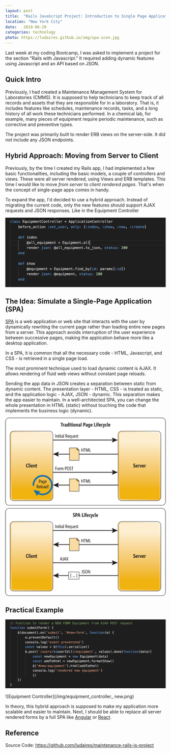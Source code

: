 ```yaml
---
layout: post
title:  "Rails JavaScript Project: Introduction to Single Page Application"
location: "New York City"
date:   2019-06-29
categories: technology
photo: https://ludaires.github.io/img/spa-icon.jpg
---
```

Last week at my coding Bootcamp, I was asked to implement a project for the section "Rails with Javascript." It required adding dynamic features using Javascript and an API based on JSON.

## Quick Intro

Previously, I had created a Maintenance Management System for Laboratories (CMMS). It is supposed to help technicians to keep track of all records and assets that they are responsible for in a laboratory. That is, it includes features like schedules, maintenance records, tasks, and a long history of all work these technicians performed. In a chemical lab, for example, many pieces of equipment require periodic maintenance, such as corrective and preventive types.

The project was primarily built to render ERB views on the server-side. It did not include any JSON endpoints.

## Hybrid Approach: Moving from Server to Client

Previously, by the time I created my Rails app, I had implemented a few basic functionalities, including the basic models, a couple of controllers and views. These were all server rendered, using Views and ERB templates. This time I would like to move *from server to client rendered pages*. That's when the concept of single-page apps comes in handy. 

To expand the app, I'd decided to use a hybrid approach. Instead of migrating the current code, only the new features should support AJAX requests and JSON responses.
Like in the Equipment Controller 

![Equipment Controller](/img/equipment_controller.png)

## The Idea: Simulate a Single-Page Application (SPA) 

[SPA](https://en.wikipedia.org/wiki/Single-page_application) is a web application or web site that interacts with the user by dynamically rewriting the current page rather than loading entire new pages from a server. This approach avoids interruption of the user experience between successive pages, making the application behave more like a desktop application.

In a SPA, it is common that all the necessary code - HTML, Javascript, and CSS - is retrieved in a single page load.

The most prominent technique used to load dynamic content is AJAX. It allows rendering of fluid web views without constant page reloads. 

Sending the app data in JSON creates a separation between static from dynamic content. The presentation layer - HTML, CSS - is treated as static, and the application logic - AJAX, JSON - dynamic. This separation makes the app easier to maintain. In a well-architected SPA, you can change the whole presentation in HTML (static) without touching the code that implements the business logic (dynamic).

![Application Lifecycle](/img/app_lifecycle.png)

## Practical Example

![Form](/img/ajax_form.png)

![Equipment Controller](/img/equipment_controller_ new.png)

In theory, this hybrid approach is supposed to make my application more scalable and easier to maintain. Next, I should be able to replace all server rendered forms by a full SPA like [Angular](https://angular.io/) or [React](https://reactjs.org/).

## Reference

Source Code: https://github.com/ludaires/maintenance-rails-js-project